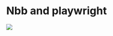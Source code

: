 # Nbb and playwright

<img src="https://user-images.githubusercontent.com/284934/222552490-439cb704-d0b0-4650-b0fc-0e18f49423eb.png">
